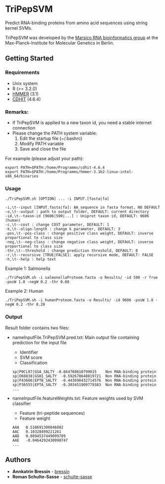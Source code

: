 # TriPepSVM
Predict RNA-binding proteins from amino acid sequences using string kernel SVMs.

TriPepSVM was developed by the [Marsico RNA bioinformatics group](https://www.molgen.mpg.de/2733742/RNA-Bioinformatics) at the Max-Planck-Institute for Molecular Genetics in Berlin.

## Getting Started

### Requirements

* Unix system
* R (>= 3.2.0)
* [HMMER](http://hmmer.org/) (3.1)
* [CDHIT](https://github.com/weizhongli/cdhit) (4.6.4)  

### Remarks:
* If TriPepSVM is applied to a new taxon id, you need a stable internet connection 
* Please change the PATH system variable:
  1. Edit the startup file (~/.bashrc)
  2. Modify PATH variable
  3. Save and close the file

For example (please adjust your path):
```
export PATH=$PATH:/home/Programms/cdhit-4.6.4
export PATH=$PATH:/home/Programms/hmmer-3.1b2-linux-intel-x86_64/binaries
```

### Usage
```
./TriPepSVM.sh [OPTION] ... -i INPUT.[fasta|fa]

-i,\t--input [INPUT.fasta|fa]: AA sequence in fasta format, NO DEFAULT 
-o,\t--output : path to output folder, DEFAULT: current directory 
-id,\t--taxon-id [9606|590|...] : Uniprot taxon id, DEFAULT: 9606 (human) 
-c,\t--cost : change COST parameter, DEFAULT: 1 
-k,\t--oligo-length : change k parameter, DEFAULT: 3 
-pos,\t--pos-class : change positive class weight, DEFAULT: inverse proportional to class size 
-neg,\t--neg-class : change negative class weight, DEFAULT: inverse proportional to class size 
-thr,\t--threshold : change prediction threshold, DEFAULT: 0 
-r,\t--recursive [TRUE|FALSE]: apply recursive mode, DEFAULT: FALSE 
-h,\t--help : help text
```

Example 1: Salmonella
```
./TriPepSVM.sh -i salmonellaProteom.fasta -o Results/ -id 590 -r True -posW 1.8 -negW 0.2 -thr 0.68
```

Example 2: Human
```
./TriPepSVM.sh -i humanProteom.fasta -o Results/ -id 9606 -posW 1.8 -negW 0.2 -thr 0.28
```
### Output

Result folder contains two files:

* nameInputFile.TriPepSVM.pred.txt: Main output file containing prediction for the input file
  * Identifier
  * SVM score
  * Classification
  
  ```
  sp|P0CL07|GSA_SALTY -0.664768610799015	Non RNA-binding protein
  sp|O68838|GSH1_SALTY	-0.592678648819721	Non RNA-binding protein
  sp|P43666|EPTB_SALTY	-0.443698432714576	Non RNA-binding protein
  sp|P36555|EPTA_SALTY	-0.303451909779383	Non RNA-binding protein
  ...
  ```
  
* nameInputFile.featureWeights.txt: Feature weights used by SVM classifier
  * Feature (tri-peptide sequences)
  * Feature weight
  
  ```
  AAA	0.518691300046882
  AAC	0.10328499221261
  AAD	0.0894537449099789
  AAE	-0.0464292430990747
  ...
  ```

## Authors

* **Annkatrin Bressin** - [bressin](https://github.molgen.mpg.de/bressin)
* **Roman Schulte-Sasse** - [schulte-sasse](https://github.molgen.mpg.de/sasse)

